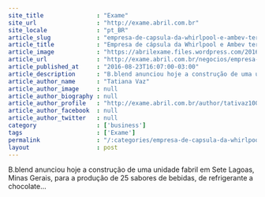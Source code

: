 ```yaml
---
site_title               : "Exame"
site_url                 : "http://exame.abril.com.br"
site_locale              : "pt_BR"
article_slug             : "empresa-de-capsula-da-whirlpool-e-ambev-tera-fabrica-no-pais"
article_title            : "Empresa de cápsula da Whirlpool e Ambev terá fábrica no país"
article_image            : "https://abrilexame.files.wordpress.com/2016/09/size_960_16_9_ambev117.jpg?quality=70&strip=all&w=960"
article_url              : "http://exame.abril.com.br/negocios/empresa-de-capsula-da-whirlpool-e-ambev-tera-fabrica-no-pais/"
article_published_at     : "2016-08-23T16:07:00-03:00"
article_description      : "B.blend anunciou hoje a construção de uma unidade fabril em Sete Lagoas, Minas Gerais, para a produção de 25 sabores de bebidas, de refrigerante a chocolate..."
article_author_name      : "Tatiana Vaz"
article_author_image     : null
article_author_biography : null
article_author_profile   : "http://exame.abril.com.br/author/tativaz1004/"
article_author_facebook  : null
article_author_twitter   : null
category                 : ['business']
tags                     : ['Exame']
permalink                : "/:categories/empresa-de-capsula-da-whirlpool-e-ambev-tera-fabrica-no-pais/"
layout                   : post
---
```


B.blend anunciou hoje a construção de uma unidade fabril em Sete Lagoas, Minas Gerais, para a produção de 25 sabores de bebidas, de refrigerante a chocolate...
